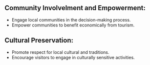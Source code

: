 ## Community Involvelment and Empowerment:
 - Engage local communities in the decision-making process.
 - Empower communities to benefit economically from tourism.
## Cultural Preservation:
 - Promote respect for local cultural and traditions.
 - Encourage visitors to engage in culturally sensitive activities.
